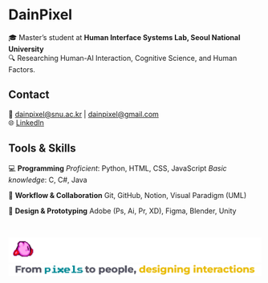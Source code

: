 # DainPixel  

🎓 Master’s student at **Human Interface Systems Lab, Seoul National University**   
🔍 Researching Human-AI Interaction, Cognitive Science, and Human Factors.

## Contact  
📧 dainpixel@snu.ac.kr | dainpixel@gmail.com  
🌐 [LinkedIn](https://linkedin.com/in/dainpixel)  

## Tools & Skills  
💻 **Programming** *Proficient*: Python, HTML, CSS, JavaScript  *Basic knowledge*: C, C#, Java
  
📐 **Workflow & Collaboration** Git, GitHub, Notion, Visual Paradigm (UML)  

🎨 **Design & Prototyping** Adobe (Ps, Ai, Pr, XD), Figma, Blender, Unity  

<br>

<p align="center">
  <img src="https://raw.githubusercontent.com/DainPixel/dainpixel.github.io/main/kirby.gif" alt="Running Kirby" width="900">
  <img src="https://raw.githubusercontent.com/DainPixel/dainpixel.github.io/main/pixel.gif" alt="Pixel Animation" width="1000">
</p>

